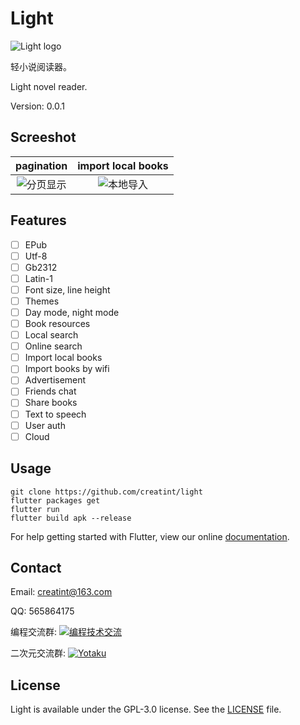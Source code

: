 # Light

![Light logo](https://user-images.githubusercontent.com/17924777/39092072-762deace-4636-11e8-8acd-447a03c7556e.png)

轻小说阅读器。

Light novel reader.

Version: 0.0.1

## Screeshot
pagination | import local books 
:-------------------------:|:-------------------------:
![分页显示](https://user-images.githubusercontent.com/17924777/39093416-24e27484-4652-11e8-9eaa-96b610508d80.gif) | ![本地导入](https://user-images.githubusercontent.com/17924777/39093132-18904792-464d-11e8-9bda-4f30abec0504.gif)

## Features

- [ ] EPub
- [ ] Utf-8
- [ ] Gb2312
- [ ] Latin-1
- [ ] Font size, line height
- [ ] Themes
- [ ] Day mode, night mode
- [ ] Book resources
- [ ] Local search
- [ ] Online search
- [ ] Import local books
- [ ] Import books by wifi
- [ ] Advertisement
- [ ] Friends chat
- [ ] Share books
- [ ] Text to speech
- [ ] User auth
- [ ] Cloud

## Usage
```
git clone https://github.com/creatint/light
flutter packages get
flutter run
flutter build apk --release
```
For help getting started with Flutter, view our online
[documentation](https://flutter.io/).

## Contact
Email: creatint@163.com

QQ: 565864175

编程交流群: [![编程技术交流](https://pub.idqqimg.com/wpa/images/group.png)](//shang.qq.com/wpa/qunwpa?idkey=b34e5d3956950dc053efdd7aef63ef75151c01cfff48a951c8fc53d6349b454a)

二次元交流群: [![Yotaku](https://pub.idqqimg.com/wpa/images/group.png)](//shang.qq.com/wpa/qunwpa?idkey=2fea46b70c9a73fcbfedd08ee64ed9d6d8c554baa63dc2402082226675e825e7)


## License
Light is available under the GPL-3.0 license. See the [LICENSE](https://github.com/creatint/light/blob/master/LICENSE) file.
